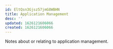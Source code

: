 ```yaml
---
id: EltQsn3Gjsz57jmG8WBHN
title: Application Management
desc: ''
updated: 1626121606066
created: 1626121606066
---
```


Notes about or relating to application management.

